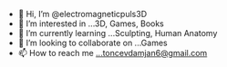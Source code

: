 - 👋 Hi, I’m @electromagneticpuls3D
- 👀 I’m interested in ...3D, Games, Books
- 🌱 I’m currently learning ...Sculpting, Human Anatomy
- 💞️ I’m looking to collaborate on ...Games
- 📫 How to reach me ...toncevdamjan6@gmail.com

<!---
electromagneticpuls3D/electromagneticpuls3D is a ✨ special ✨ repository because its `README.md` (this file) appears on your GitHub profile.
You can click the Preview link to take a look at your changes.
--->
